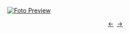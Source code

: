[![Foto Preview](preview/n473.avif)](https://20essentials.github.io/project-000-473)

<div align="center" style="display: flex; justify-content: center;">
  <a  href="https://github.com/20essentials/project-000-472" target="_blank">&#8592;</a>
  &nbsp;&nbsp;
  <a  href="https://github.com/20essentials/project-000-474" target="_blank">&#8594;</a>
</div>
